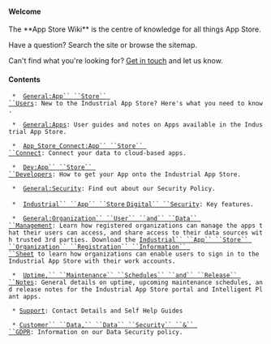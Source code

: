 #### Welcome

The \*\*App Store Wiki\*\* is the centre of knowledge for all things App
Store.

Have a question? Search the site or browse the sitemap.

Can\'t find what you\'re looking for? [Get in
touch](http://www.intelligentplant.com/contact.html "wikilink") and let
us know.

#### Contents

` *  `[`General:App`` ``Store`` ``Users`](General:App_Store_Users "wikilink")`: New to the Industrial App Store? Here's what you need to know.`

` *  `[`General:Apps`](General:Apps "wikilink")`: User guides and notes on Apps available in the Industrial App Store.`

` *  `[`App_Store_Connect:App`` ``Store`` ``Connect`](App_Store_Connect:App_Store_Connect "wikilink")`: Connect your data to cloud-based apps.`

` *  `[`Dev:App`` ``Store`` ``Developers`](Dev:App_Store_Developers "wikilink")`: How to get your App onto the Industrial App Store.`

` *  `[`General:Security`](General:Security "wikilink")`: Find out about our Security Policy.`

` *  `[`Industrial`` ``App`` ``Store`
`Digital`` ``Security`](https://www.intelligentplant.com/datasheets/IAS-Digital%20Security-Key%20Features.pdf "wikilink")`: Key features.`

` *  `[`General:Organization`` ``User`` ``and`` ``Data`` ``Management`](General:Organization_User_and_Data_Management "wikilink")`: Learn how registered organizations can manage the apps that their users can access, and share access to their data sources with trusted 3rd parties. Download the `[`Industrial`` ``App`` ``Store`` ``Organization`` ``Registration`` ``Information`` ``Sheet`](https://appstore.intelligentplant.com/nuget/downloads/App_Store_Organisation_Registration.pdf "wikilink")` to learn how organizations can enable users to sign in to the Industrial App Store with their work accounts.`

` *  `[`Uptime,`` ``Maintenance`` ``Schedules`` ``and`` ``Release`` ``Notes`](General:Uptime_and_Maintenance_Schedules "wikilink")`: General details on uptime, upcoming maintenance schedules, and release notes for the Industrial App Store portal and Intelligent Plant apps.`

` * `[`Support`](Support:Support "wikilink")`: Contact Details and Self Help Guides`

` * `[`Customer`` ``Data,`` ``Data`` ``Security`` ``&`` ``GDPR`](General:CustomerData "wikilink")`: Information on our Data Security policy.`
